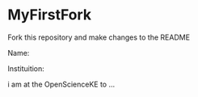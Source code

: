 # MyFirstFork
Fork this repository and make changes to the README

Name:

Instituition:

i am at the OpenScienceKE to ... 
